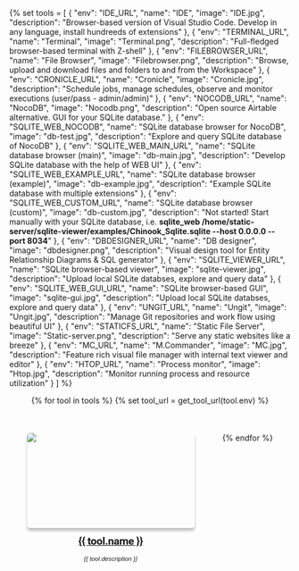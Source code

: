 <style>
/* These styles apply only to this page! */
    .md-content__button {
        display: none;
    }
  .md-typeset h1 {
      line-height: 0;
      margin: 0;
      margin-left: -9999px;
  }
  .quickstart-wrapper {
    min-width: 300px;
    display: flex;
    flex-wrap: wrap;
    justify-content: center;
    padding-left: -50px;
    column-gap: 50px;
    row-gap: 50px;
  }
  .quickstart-wrapper > div {
    flex: 300px;
    max-width: 300px;
  }
  .tool-img{
    box-shadow: rgba(0, 0, 0, 0.24) 0px 5px 5px;
    border-radius: 5px;
    min-width: 300px;
    max-width: 300px;
    max-height: 170px;
    min-height: 170px;
  }
  .tool-caption{
    font-family:  Roboto, Helvetica, sans-serif;
    text-align: center;
    margin-top: 10px;
    font-size:  1.2rem;
    font-weight: bold;

    /* font-size: 1.25em;
    font-weight: 400; */
    letter-spacing: -.02em;
    line-height: 1.5;
  }
  .tool-description{
    font-family:  Helvetica, sans-serif;
    text-align: center;
    margin-top: 10px;
    font-size:  0.7rem;
    font-style: oblique;
    /* font-weight: bold; */
  }
</style>


{% 
    set tools = [
        {
            "env": "IDE_URL",
            "name": "IDE",
            "image": "IDE.jpg",
            "description": "Browser-based version of Visual Studio Code. Develop in any language, install hundreeds of extensions"
        },
        {
            "env": "TERMINAL_URL",
            "name": "Terminal",
            "image": "Terminal.png",
            "description": "Full-fledged browser-based terminal with Z-shell"
        },
        {
            "env": "FILEBROWSER_URL",
            "name": "File Browser",
            "image": "Filebrowser.png",
            "description": "Browse, upload and download files and folders to and from the Workspace"
        },
        {
            "env": "CRONICLE_URL",
            "name": "Cronicle",
            "image": "Cronicle.jpg",
            "description": "Schedule jobs, manage schedules, observe and monitor executions (user/pass - admin/admin)"
        },
        {
            "env": "NOCODB_URL",
            "name": "NocoDB",
            "image": "Nocodb.png",
            "description": "Open source Airtable alternative. GUI for your SQLite database."
        },
        {
            "env": "SQLITE_WEB_NOCODB",
            "name": "SQLite database browser for NocoDB",
            "image": "db-test.jpg",
            "description": "Explore and query SQLite database of NocoDB"
        },
        {
            "env": "SQLITE_WEB_MAIN_URL",
            "name": "SQLite database browser (main)",
            "image": "db-main.jpg",
            "description": "Develop SQLite database with the help of WEB UI"
        },
        {
            "env": "SQLITE_WEB_EXAMPLE_URL",
            "name": "SQLite database browser (example)",
            "image": "db-example.jpg",
            "description": "Example SQLite database with multiple extensions"
        },
        {
            "env": "SQLITE_WEB_CUSTOM_URL",
            "name": "SQLite database browser (custom)",
            "image": "db-custom.jpg",
            "description": "Not started! Start manually with your SQLite database, i.e.  <b>sqlite_web /home/static-server/sqlite-viewer/examples/Chinook_Sqlite.sqlite --host 0.0.0.0 --port 8034</b>"
        },
        {
            "env": "DBDESIGNER_URL",
            "name": "DB designer",
            "image": "dbdesigner.png",
            "description": "Visual design tool for Entity Relationship Diagrams & SQL generator"
        },
        {
            "env": "SQLITE_VIEWER_URL",
            "name": "SQLite browser-based viewer",
            "image": "sqlite-viewer.jpg",
            "description": "Upload local SQLite databses, explore and query data"
        },
        {
            "env": "SQLITE_WEB_GUI_URL",
            "name": "SQLite browser-based GUI",
            "image": "sqlite-gui.jpg",
            "description": "Upload local SQLite databses, explore and query data"
        },
        {
            "env": "UNGIT_URL",
            "name": "Ungit",
            "image": "Ungit.jpg",
            "description": "Manage Git repositories and work flow using beautiful UI"
        },
        {
            "env": "STATICFS_URL",
            "name": "Static File Server",
            "image": "Static-server.png",
            "description": "Serve any static websites like a breeze"
        },
        {
            "env": "MC_URL",
            "name": "M.Commander",
            "image": "MC.jpg",
            "description": "Feature rich visual file manager with internal text viewer and editor" 
        },
        {
            "env": "HTOP_URL",
            "name": "Process monitor",
            "image": "Htop.jpg",
            "description": "Monitor running process and resource utilization"
        }
        ] 
%}


<div class="quickstart-wrapper">
  {% for tool in tools %}
    {% set tool_url = get_tool_url(tool.env) %}
    <div>
        <a href="{{ tool_url }}" target="_blank" rel="noopener noreferrer">
            <img src="{{ tool.image }}" class="tool-img"/>
        </a>
        <a href="{{ tool_url }}">
            <div class="tool-caption">{{ tool.name }}</div>
        </a>
        <div class="tool-description">{{ tool.description }}</div>
    </div>
  {% endfor %}
</div>





